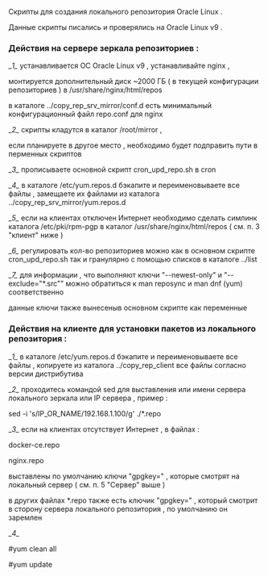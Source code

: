Cкрипты для создания локального репозитория Oracle Linux . 

Данные скрипты писались и проверялись на Oracle Linux v9 .

### Действия на сервере зеркала репозиториев :

__1\__ устанавливается ОС Oracle Linux v9 , устанавливайте nginx ,

монтируется дополнительный диск ~2000 ГБ ( в текущей конфигурации репозиториев ) в /usr/share/nginx/html/repos

в каталоге ../copy_rep_srv_mirror/conf.d есть минимальный конфигурационный файл repo.conf для nginx

__2\__ скрипты кладутся в каталог /root/mirror ,

если планируете в другое место , необходимо будет подправить пути в перменных скриптов 

__3\__ прописываете основной скрипт cron_upd_repo.sh в cron

__4\__ в каталоге /etc/yum.repos.d бэкапите и переименовываете все файлы , замещаете их файлами из каталога ../copy_rep_srv_mirror/yum.repos.d

__5\__ если на клиентах отключен Интернет необходимо сделать симлинк каталога /etc/pki/rpm-pgp в каталог /usr/share/nginx/html/repos ( см. п. 3 "клиент" ниже )

__6\__ регулировать кол-во репозиториев можно как в основном скрипте cron_upd_repo.sh так и гранулярно с помощью списков в каталоге ../list

__7\__ для информации , что выполняют ключи "--newest-only" и "--exclude="*.src"" можно обратиться к man reposync и man dnf (yum) соответственно

данные ключи также вынесеныв основном скрипте как переменные 

### Действия на клиенте для установки пакетов из локального репозитория :

__1\__ в каталоге /etc/yum.repos.d бэкапите и переименовываете все файлы , копируете из каталога ../copy_rep_client все файлы согласно версии дистрибутива

__2\__ проходитесь командой sed для выставления или имени сервера локального зеркала или IP сервера , пример :

sed -i 's/IP_OR_NAME/192.168.1.100/g' ./*.repo

__3\__ если на клиентах отсутствует Интернет , в файлах :

docker-ce.repo

nginx.repo

выставлены по умолчанию ключи "gpgkey=" , которые смотрят на локальный сервер ( см. п. 5 "Сервер" выше )

в других файлах *.repo также есть ключик "gpgkey=" , который смотрит в сторону сервера локального репозитория , по умолчанию он заремлен

__4\__

#yum clean all

#yum update
